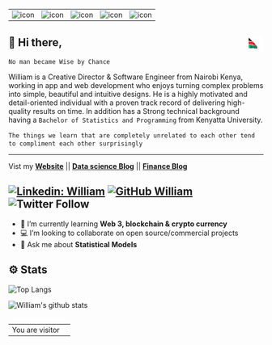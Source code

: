 <!-- ![Banner Image](https://github.com/SirWilliam254/SirWilliam254/blob/main/Banner.jpg) -->
<table>
  <tr>
   <td><img src="https://techstack-generator.vercel.app/python-icon.svg" alt="icon" width="65" height="65" /></td>
    <td><img src="https://techstack-generator.vercel.app/react-icon.svg" alt="icon" width="65" height="65" /></td>
   <td><img src="https://techstack-generator.vercel.app/js-icon.svg" alt="icon" width="65" height="65" /></td>
   <td><img src="https://techstack-generator.vercel.app/ts-icon.svg" alt="icon" width="65" height="65" /></td>
   <td><img src="https://techstack-generator.vercel.app/mysql-icon.svg" alt="icon" width="65" height="65" /></td>
  </tr>
</table>

## 👋  Hi there,<img src="flag.gif" height="30" width="30" align ="right">

```
No man became Wise by Chance
```

William is a Creative Director & Software Engineer from Nairobi Kenya, working in app and web development who enjoys turning complex problems into simple, beautiful and intuitive designs. He is a highly motivated and detail-oriented individual with a proven track record of delivering high-quality results on time.
In addition has a Strong technical background having a `Bachelor of Statistics and Programming` from Kenyatta University.

```
The things we learn that are completely unrelated to each other tend to compliment each other surprisingly
```

------------------------------------------------------------------------------------------------------------------------------------------------------
Vist my  **[Website](https://williammburu.netlify.app/)** || **[Data science Blog](https://sirwilliam254.github.io/blog/)** || **[Finance Blog](https://financea.vercel.app/)**

[![Linkedin: William](https://img.shields.io/badge/-William-blue?style=flat-square&logo=Linkedin&logoColor=white&link=https://www.linkedin.com/in/william-mburu-a3907b1a8/)](https://www.linkedin.com/in/william-mburu-a3907b1a8/)
[![GitHub William](https://img.shields.io/github/followers/SirWilliam254?label=follow&style=social)](https://github.com/SirWilliam254)
![Twitter Follow](https://img.shields.io/twitter/follow/WilliamCinemat?style=social)
---
- 🌱 I’m currently learning **Web 3, blockchain & crypto currency**
- 💻 I’m looking to collaborate on open source/commercial projects
- 💬 Ask me about **Statistical Models**       
 
## ⚙️ Stats

![Top Langs](https://github-readme-stats.vercel.app/api/top-langs/?username=SirWilliam254&hide=html,jupyter%20notebook,css,astro,ruby,scss&layout=compact&theme=dark&hide_border=true)




![William's github stats](https://github-readme-stats.vercel.app/api?username=SirWilliam254&show_icons=true,contribs&hide_border=true&theme=dark&rank_icon=github)

## 

<table>
  <tr>
    <td>You are visitor</td>
    <td><img src="https://profile-counter.glitch.me/SirWilliam254/count.svg" alt="" /></td>
  </tr>
</table>


